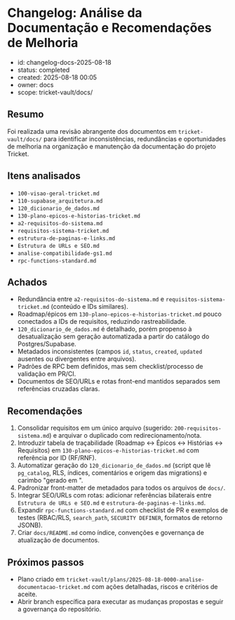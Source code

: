 # Changelog: Análise da Documentação e Recomendações de Melhoria

- id: changelog-docs-2025-08-18
- status: completed
- created: 2025-08-18 00:05
- owner: docs
- scope: tricket-vault/docs/

## Resumo
Foi realizada uma revisão abrangente dos documentos em `tricket-vault/docs/` para identificar inconsistências, redundâncias e oportunidades de melhoria na organização e manutenção da documentação do projeto Tricket.

## Itens analisados
- `100-visao-geral-tricket.md`
- `110-supabase_arquitetura.md`
- `120_dicionario_de_dados.md`
- `130-plano-epicos-e-historias-tricket.md`
- `a2-requisitos-do-sistema.md`
- `requisitos-sistema-tricket.md`
- `estrutura-de-paginas-e-links.md`
- `Estrutura de URLs e SEO.md`
- `analise-compatibilidade-gs1.md`
- `rpc-functions-standard.md`

## Achados
- Redundância entre `a2-requisitos-do-sistema.md` e `requisitos-sistema-tricket.md` (conteúdo e IDs similares).
- Roadmap/épicos em `130-plano-epicos-e-historias-tricket.md` pouco conectados a IDs de requisitos, reduzindo rastreabilidade.
- `120_dicionario_de_dados.md` é detalhado, porém propenso à desatualização sem geração automatizada a partir do catálogo do Postgres/Supabase.
- Metadados inconsistentes (campos `id`, `status`, `created`, `updated` ausentes ou divergentes entre arquivos).
- Padrões de RPC bem definidos, mas sem checklist/processo de validação em PR/CI.
- Documentos de SEO/URLs e rotas front-end mantidos separados sem referências cruzadas claras.

## Recomendações
1. Consolidar requisitos em um único arquivo (sugerido: `200-requisitos-sistema.md`) e arquivar o duplicado com redirecionamento/nota.
2. Introduzir tabela de traçabilidade (Roadmap ↔ Épicos ↔ Histórias ↔ Requisitos) em `130-plano-epicos-e-historias-tricket.md` com referência por ID (RF/RNF).
3. Automatizar geração do `120_dicionario_de_dados.md` (script que lê `pg_catalog`, RLS, índices, comentários e origem das migrations) e carimbo "gerado em <data>".
4. Padronizar front-matter de metadados para todos os arquivos de `docs/`.
5. Integrar SEO/URLs com rotas: adicionar referências bilaterais entre `Estrutura de URLs e SEO.md` e `estrutura-de-paginas-e-links.md`.
6. Expandir `rpc-functions-standard.md` com checklist de PR e exemplos de testes (RBAC/RLS, `search_path`, `SECURITY DEFINER`, formatos de retorno JSONB).
7. Criar `docs/README.md` como índice, convenções e governança de atualização de documentos.

## Próximos passos
- Plano criado em `tricket-vault/plans/2025-08-18-0000-analise-documentacao-tricket.md` com ações detalhadas, riscos e critérios de aceite.
- Abrir branch específica para executar as mudanças propostas e seguir a governança do repositório.

